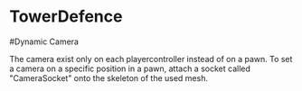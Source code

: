 # TowerDefence

#Dynamic Camera

The camera exist only on each playercontroller instead of on a pawn. To set a camera on a specific position in a pawn, 
attach a socket called "CameraSocket" onto the skeleton of the used mesh.